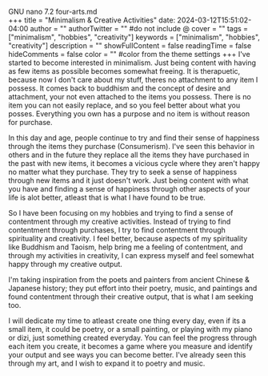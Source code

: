   GNU nano 7.2                      four-arts.md                                
+++
title = "Minimalism & Creative Activities"
date: 2024-03-12T15:51:02-04:00
author = ""
authorTwitter = "" #do not include @
cover = ""
tags = ["minimalism", "hobbies", "creativity"]
keywords = ["minimalism", "hobbies", "creativity"]
description = ""
showFullContent = false
readingTime = false
hideComments = false
color = "" #color from the theme settings
+++
I've started to become interested in minimalism. Just being content with having as few items as possible becomes somewhat freeing. It is therapuetic, 
because now I don't care about my stuff, theres no attachment to any item I possess. It comes back to buddhism and the concept of desire and attachment,
your not even attached to the items you possess. There is no item you can not easily replace, and so you feel better about what you posses. Everything you
own has a purpose and no item is without reason for purchase.

In this day and age, people continue to try and find their sense of happiness through the items they purchase (Consumerism). I've seen this behavior in others and in the 
future they replace all the items they have purchased in the past with new items, it becomes a vicious cycle where they aren't happy no matter what they purchase. 
They try to seek a sense of happiness through new items and it just doesn't work. Just being content with what you have and finding a sense of happiness through
other aspects of your life is alot better, atleast that is what I have found to be true.

So I have been focusing on my hobbies and trying to find a sense of contentment through my creative activities. Instead of trying to find contentment through purchases,
I try to find contentment through spirituality and creativity. I feel better, because aspects of my spirituality like Buddhism and Taoism, help bring me a feeling
of contentment, and through my activities in creativity, I can express myself and feel somewhat happy through my creative output.

I'm taking inspiration from the poets and painters from ancient Chinese & Japanese history; they put effort into their poetry, music, and paintings and found contentment through
their creative output, that is what I am seeking too.

I will dedicate my time to atleast create one thing every day, even if its a small item, it could be poetry, or a small painting, or playing with my piano or dizi, just something
created everyday. You can feel the progress through each item you create, it becomes a game where you measure and identify your output and see ways you can become better. I've already seen
this through my art, and I wish to expand it to poetry and music.
